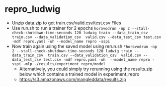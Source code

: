 # repro_ludwig

- Unzip data.zip to get train.csv/valid.csv/test.csv Files
- Use run.sh to run a trainer for 2 epochs 
```horovodrun -np 2 --stall-check-shutdown-time-seconds 120 ludwig train --data_train_csv  train.csv --data_validation_csv  valid.csv --data_test_csv test.csv -mdf repro.yaml -uh --model_name repro -sspi ``` 
- Now train again using the saved model using rerun.sh ```*horovodrun -np 2 --stall-check-shutdown-time-seconds 120 ludwig train --data_train_csv  train.csv --data_validation_csv  valid.csv --data_test_csv test.csv -mdf repro.yaml -uh  --model_name repro -sspi -mlp ./results/experiment_repro/model ```
  - Alternatively, you could simply try rerunning using the results.zip below which contains a trained model in experiment_repro
  - https://s3.amazonaws.com/mangleddata/results.zip
